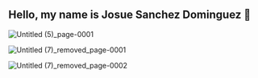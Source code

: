 ## Hello, my name is Josue Sanchez Dominguez 👋

<!--
**Josue-SD/Josue-SD** is a ✨ _special_ ✨ repository because its `README.md` (this file) appears on your GitHub profile.

Here are some ideas to get you started:

- 🔭 I’m currently working on ...
- 🌱 I’m currently learning ...
- 👯 I’m looking to collaborate on ...
- 🤔 I’m looking for help with ...
- 💬 Ask me about ...
- 📫 How to reach me: ...
- 😄 Pronouns: ...
- ⚡ Fun fact: ...
-->

![Untitled (5)_page-0001](https://github.com/user-attachments/assets/aa5563a5-0216-443f-8eae-0b50cec449f3)

![Untitled (7)_removed_page-0001](https://github.com/user-attachments/assets/3dbf030b-602b-42f1-a391-a18f2dfd4414)

![Untitled (7)_removed_page-0002](https://github.com/user-attachments/assets/8fae71c3-5635-4807-a42c-dc7b641efe34)
